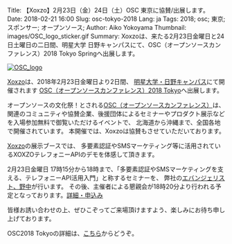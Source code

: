 Title: 【Xoxzo】2月23日（金）24日（土）OSC 東京に協賛/出展します。
Date: 2018-02-21 16:00
Slug: osc-tokyo-2018
Lang: ja
Tags: 2018; osc; 東京; スポンサー; オープンソース;
Author: Aiko Yokoyama
Thumbnail: images/OSC_logo_sticker.gif
Summary: Xoxzoは、来たる2月23日金曜日と24日土曜日の二日間、明星大学 日野キャンパスにて、OSC（オープンソースカンファレンス）2018 Tokyo Springへ出展します。

[![OSC_logo]({filename}/images/OSC_logo_sticker.gif)](https://www.ospn.jp/osc2018-spring/)

[Xoxzo](https://info.xoxzo.com/ja/)は、2018年2月23日金曜日より2日間、
[明星大学・日野キャンパス](http://www.meisei-u.ac.jp/access/hino.html)にて開催されます
[OSC（オープンソースカンファレンス）2018 Tokyo](https://www.ospn.jp/osc2018-spring/)へ出展します。

オープンソースの文化祭！とされる[OSC（オープンソースカンファレンス）](https://www.ospn.jp/)は、
関連のコミュニティや協賛企業、後援団体によるセミナーやプロダクト展示などを入場参加無料で御覧いただけるイベントで、
北海道から沖縄まで、全国各地で開催されています。
本開催では、Xoxzoは協賛もさせていただいております。

[Xoxzo](https://info.xoxzo.com/ja/)の展示ブースでは、
多要素認証やSMSマーケティング等に活用されているXOXZOテレフォニーAPIのデモを体感して頂きます。

2月23日金曜日 17時15分から18時まで、「多要素認証やSMSマーケティングを支える、テレフォニーAPI活用入門」と称するセミナーを、
弊社の[エバンジェリスト、野中](https://info.xoxzo.com/ja/aboutus/)が行います。
その後、主催者による懇親会が18時20分より行われる予定となっております。[詳細・申込み](https://www.ospn.jp/osc2018-spring/modules/eguide/event.php?eid=1)

皆様お誘い合わせの上、ぜひこぞってご来場頂けますよう、楽しみにお待ち申し上げております。

OSC2018 Tokyoの詳細は、[こちら](https://www.ospn.jp/osc2018-spring/)からどうぞ。
